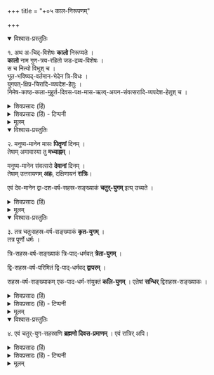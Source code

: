 +++
title = "+०५ काल-निरूपणम्"

+++

<details open><summary>विश्वास-प्रस्तुतिः</summary>

१. अथ अ-चिद्-विशेषः **कालो** निरूप्यते ।  
**कालो** नाम गुण-त्रय-रहितो जड-द्रव्य-विशेषः ।  
स च नित्यो विभुश् च ।  
भूत-भविष्यद्-वर्तमान-भेदेन त्रि-विधः ।  
युगपत्-क्षिप्र-चिरादि-व्यपदेश-हेतुः ।  
निमेष-काष्ठ-कला-मुहूर्त-दिवस-पक्ष-मास-ऋत्व्-अयन-संवत्सरादि-व्यपदेश-हेतुश् च ।
</details>

<details><summary>शिवप्रसादः (हिं)</summary>

अनुवाद - प्रकृति का निरूपण कर लेने के पश्चात् काल का निरूपण किया जा रहा है । सत्त्वगुण, रजोगुण एवं तमोगुण, इन तीनों गुणों से रहित जड़द्रव्य-विशेष को काल कहते हैं; यह काल का लक्षण है । वह काल नित्य तथा व्यापक द्रव्य है । वह काल भूत, भविष्यत् एवं वर्तमान के भेद से तीन प्रकार का होता है । उस काल को ही लेकर युगपत् ( एक साथ), शीघ्र तथा देर से इत्यादि व्यपदेश होते हैं । 

काल के ही द्वारा निमेष, काष्ठा, कला, घटी, मुहूर्त, दिन, पक्ष, मास, ऋतु, अयन एवं वर्ष आदि व्यवहार होते हैं ।  
</details>

<details><summary>शिवप्रसादः (हिं) - टिप्पनी</summary>

काल का निरूपण

भा० प्र०-- काल जडद्रव्यों में अन्यतम है । तीनों गुणों से रहित होते हुए जड़द्रव्य होना काल का लक्षण है । काल का छोटा लक्षण है— सत्त्वगुण रहित होते हुए जड़द्रव्य [[१०१]] होना । महर्षि पराशर कहते हैं - हे द्विज ! यह ऐश्वर्यसम्पन्न काल अनादि तथा अनन्त है । 'अनादिर्भगवान् कालो नान्तोऽस्य द्विज विद्यते।' इस वाक्य से सिद्ध होता है कि काल नित्य है । यह भी नहीं कहा जा सकता कि अपनी उत्पत्ति से पहले तथा विनाश के पश्चात् काल नहीं रहता है, क्योंकि पूर्व एवं पश्चात् शब्द भी काल के ही वाचक हैं । अतएव उन कालों में भी काल का अस्तित्व सिद्ध होता है ।  
प्रकृतिमण्डल में काल सर्वत्र रहता है ।  
'कालं स पचते तत्र न कालस्तत्र वै प्रभुः ।'  
इस वाक्य के अनुसार नित्यविभूति में भी काल की सत्ता प्रतीत होती है ।  
इस प्रकार काल का व्यापकत्व सिद्ध होता है । 
प्रकृतिमण्डल में सभी कार्य कालकृत होते हैं ।  

दिव्य वैकुण्ठलोक में सभी दिव्य पदार्थों के परिणाम  
श्रीभगवान् की इच्छा से होते हैं ।  
विष्णुपुराण में कहा भी गया है -  
नित्यविभूति में कला, मुहूर्त आदि उपाधियों वाला काल  
श्रीभगवान् की विभूति के परिणाम का साधन नहीं बनता है । 


काल के तीन भेद बतलाए गये हैं- भूतकाल, भविष्यत्काल और वर्तमानकाल । कुछ लोग भूत एवं भविष्यत् इन दो कालों को ही मानते हैं । वे वर्तमान काल को स्वीकारना नहीं चाहते हैं । किन्तु वर्तमान काल को स्वीकार किये बिना काम नहीं चल सकता है, क्योंकि सभी प्रत्यक्ष वर्तमान काल में होते हैं, वर्तमान काल के बिना कोई भी प्रत्यक्ष नहीं हो सकता है । 'घटः अस्ति' इस प्रत्यक्ष के द्वारा भी वर्तमान काल की सिद्धि होती है । किञ्च भूतकाल तथा भविष्यत् काल की सीमा है वर्तमान काल । वर्तमान काल के द्वारा ही भूत एवं भविष्यत् काल का विभाग होता है, इसलिये भी वर्तमान काल को स्वीकार करना चाहिए। महर्षि पाणिनि 'वर्तमाने लट्' इस सूत्र के द्वारा वर्तमानकालिक लकार का उपदेश करते हैं, इसलिये भी वर्तमान काल को स्वीकार करना चाहिए । 

निमेष, कला, काष्ठा आदि के द्वारा काल के अल्प, अल्पतर, अल्पतम भेदों का व्यपदेश किया गया है ।  
ये काल के भेद भी औपाधिक हैं ।
</details>


<details><summary>मूलम्</summary>

१. अथ अचिद्विशेषः कालो निरूप्यते । कालो नाम गुणत्रयरहितो जडद्रव्यविशेषः । स च नित्यो विभुश्च । भूतभविष्यद्वर्तमानभेदेन त्रिविधः । युगपत्क्षिप्रचिरादिव्य-पदेशहेतुः । निमेषकाष्ठकलामुहूर्तदिवसपक्षमासऋत्वयनसंवत्सरादिव्यपदेशहेतुश्च ।
</details>

<details open><summary>विश्वास-प्रस्तुतिः</summary>

२. मनुष्य-मानेन मासः **पितॄणां** दिनम् ।  
तेषाम् अमावास्या तु **मध्याह्नम्** । 

मनुष्य-मानेन संवत्सरो **देवानां** दिनम् ।  
तेषाम् उत्तरायणम् **अहः**, दक्षिणायनं **रात्रिः**।  

एवं देव-मानेन द्वा-दश-वर्ष-सहस्र-सङ्ख्याकं **चतुर्-युगम्** इत्य् उच्यते ।
</details>

<details><summary>शिवप्रसादः (हिं)</summary>

मनुष्यों के एक माह का पितरों का एक दिन होता है । अमावास्या के दिन ही पितरों का मध्याह्न होता है । मनुष्यों के एक वर्ष का देवताओं का एक दिन होता है । उत्तरायण ही देवताओं का दिन होता है । दक्षिणायन ही देवताओं की रात्रि होती है । इस प्रकार देवताओं के प्रमाण से बारह हजार वर्षों का एक चतुर्युग होता है । 
</details>

<details><summary>मूलम्</summary>

२. मनुष्यमानेन मासः पितॄणां दिनम् । तेषाम् अमावास्या तु मध्याह्नम् । मनुष्य- मानेन संवत्सरो देवानां दिनम् । तेषामुत्तरायणमहः । दक्षिणायनं रात्रिः। एवं देवमानेन द्वादशवर्षसहस्रसङ्ख्याकं चतुर्युगमित्युच्यते ।
</details>


<details open><summary>विश्वास-प्रस्तुतिः</summary>

३. तत्र चतुःसहस्र-वर्ष-सङ्ख्याकं **कृत-युगम्** ।  
तत्र पूर्णो धर्मः । 

त्रि-सहस्र-वर्ष-सङ्ख्याकं त्रि-पाद्-धर्मवत् **त्रेता-युगम्** । 

द्वि-सहस्र-वर्ष-परिमितं द्वि-पाद्-धर्मवद् **द्वापरम्** । 

सहस्र-वर्ष-सङ्ख्याकम् एक-पाद-धर्म-संयुक्तं **कलि-युगम्** । 
एतेषां **सन्धिर्** द्विसहस्र-सङ्ख्याकः ।
</details>

<details><summary>शिवप्रसादः (हिं)</summary>

उसमें चार हजार वर्षों का सत्ययुग होता है । इस युग में धर्म पूर्णरूप से रहता है। तीन हजार वर्षों का त्रेतायुग होता है । इस युग में धर्म के तीन पाद होते हैं । दो हजार वर्षों का द्वापर युग होता है । इस युग में धर्म के दो पाद रहते हैं । एक हजार वर्षों का कलियुग होता है । इस युग में धर्म एक पाद वाला रहता है। इन युगों की सन्धि दो हजार वर्षों की होती है । 
</details>

<details><summary>शिवप्रसादः (हिं) - टिप्पनी</summary>

इस प्रकार पितरों एवं देवताओं के दिन का वर्णन किया गया । चतुर्युग का वर्णन इत्यादि भी औपाधिक है । इन सबों का विस्तारपूर्वक वर्णन विष्णुपुराण आदि ग्रन्थों में किया गया है । सत्ययुग, त्रेतायुग, द्वापरयुग तथा कलियुग का भी वर्णन पुराणों में वर्णित है । इन युगों में धर्म को चतुष्पाद, त्रिपाद, द्विपाद एवं एकपाद इत्यादि रूप से कहा गया है । इसका कारण है कि धर्म की कल्पना एक वृषभ रूप से पुराणों में की गयी है । जिस प्रकार वृषभ के चार पैर होते हैं, उसी प्रकार सत्यरूपी वृषभ के भी चार पैर हैं - तपः, शौच, दया तथा दान । युगों के क्रमशः इन धर्म के लक्षणों का क्रमशः ह्रास होना ही धर्म रूपी वृषभ के पैरों का विनाश है । तपः, शौच, दया एवं दान-धर्म के इन चारों लक्षणों का सत्ययुग में प्रचुरतया अनुष्ठान होता है। त्रेतायुग आदि युगों में क्रम से इस धर्म के पादों का ह्रास होता जाता है । कलियुग में केवल दान मात्र अवशिष्ट रह जाता है । धर्म के अन्य लक्षणों का विलोप हो जाता है, अतएव कलियुग में धर्म एक पैर वाला रह जाता है ।


[[१०२]]
</details>

<details><summary>मूलम्</summary>

३. तत्र चतुःसहस्रवर्षसङ्ख्याकं कृतयुगम् । तत्र पूर्णो धर्मः । त्रिसहस्रवर्ष-सङ्ख्याकं त्रिपाद्धर्मवत् त्रेतायुगम् । द्विसहस्रवर्षपरिमितं द्विपाद्धर्मवत् द्वापरम् । सहस्रवर्षसङ्ख्याकम् एकपादधर्मसंयुक्तं कलियुगम् । एतेषां सन्धिर्द्विसहस्र-सङ्ख्याकः ।
</details>

<details open><summary>विश्वास-प्रस्तुतिः</summary>

४. एवं चतुर्-युग-सहस्राणि **ब्रह्मणो दिवस-प्रमाणम्** । एवं रात्रिर् अपि।
</details>

<details><summary>शिवप्रसादः (हिं)</summary>

इस तरह के एक हजार चतुर्युग का ब्रह्मा का एक दिन होता है । इतनी ही बड़ी बह्मा की रात्रि होती है ।
</details>

<details><summary>शिवप्रसादः (हिं) - टिप्पनी</summary>

लीलाविभूति में ब्रह्मा का दिन, उनकी रात्रि तथा उनकी आयु ही काल की सर्वाधिक सीमा है । इसके बाद काल का कोई बड़ा विभाग नहीं किया गया है ।
</details>


<details><summary>मूलम्</summary>

४. एवं चतुर्युगसहस्राणि ब्रह्मणो दिवसप्रमाणम् । एवं रात्रिरपि।
</details>


